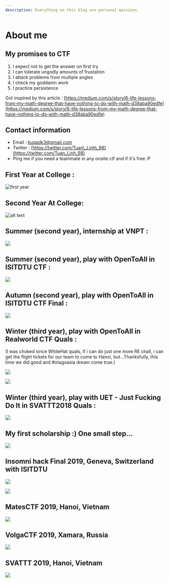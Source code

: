 ```yaml
---
description: Everything on this blog are personal opinions.
---
```


# About me

## My promises to CTF

1. I expect not to get the answer on first try
2. I can tolerate ungodly amounts of frustation
3. I attack problems from multiple angles
4. I check my goddamn work
5. I practice persistence

Got inspired by this article : [https://medium.com/s/story/6-life-lessons-from-my-math-degree-that-have-nothing-to-do-with-math-d38aba90edfe](https://medium.com/s/story/6-life-lessons-from-my-math-degree-that-have-nothing-to-do-with-math-d38aba90edfe)

## Contact information <a id="first-year-at-college-"></a>

* Email : kuqadk3@gmail.com
* Twitter : [https://twitter.com/Tuan\_Linh\_98](https://twitter.com/Tuan_Linh_98)
* Ping me if you need a teammate in any onsite ctf and if it's free :P

## First Year at College :  <a id="first-year-at-college-"></a>

![first year](https://raw.githubusercontent.com/kuqadk3/CTF-and-Learning/master/first_year.jpg)

## Second Year At College:  <a id="second-year-at-college"></a>

![alt text](https://raw.githubusercontent.com/kuqadk3/CTF-and-Learning/master/VNPT_Secathon_2018.jpg)

## Summer \(second year\), internship at VNPT :  <a id="summer-second-year-internship-at-vnpt-"></a>

![](https://raw.githubusercontent.com/kuqadk3/CTF-and-Learning/master/vnpt.jpg)

## Summer \(second year\), play with OpenToAll in ISITDTU CTF :  <a id="summer-second-year-play-with-opentoall-in-isitdtu-ctf-"></a>

![](https://raw.githubusercontent.com/kuqadk3/CTF-and-Learning/master/ISITDTU%20CTF/isitdtu.jpg)

## Autumn \(second year\), play with OpenToAll in ISITDTU CTF Final :  <a id="autumn-second-year-play-with-opentoall-in-isitdtu-ctf-final-"></a>

![](https://raw.githubusercontent.com/kuqadk3/CTF-and-Learning/master/41482271_553445888443961_4902107068418228224_n.jpg)

## Winter \(third year\), play with OpenToAll in Realworld CTF Quals :  <a id="winter-third-year-play-with-opentoall-in-realworld-ctf-quals-"></a>

\(I was choked since WhiteHat quals, if i can do just one more RE chall, i can get the flight tickets for our team to come to Hanoi, but…Thanksfully, this time we did good and \#otagoasia dream come true.\)

![](https://raw.githubusercontent.com/kuqadk3/CTF-and-Learning/master/ota_rw_final.jpg)

![](.gitbook/assets/image%20%2817%29.png)

## Winter \(third year\), play with UET - Just Fucking Do It in SVATTT2018 Quals :  <a id="winter-third-year-play-with-uet---just-fucking-do-it-in-svattt2018-quals-"></a>

![](https://raw.githubusercontent.com/kuqadk3/CTF-and-Learning/master/UET-SVATTT2018.jpg)

## My first scholarship :\) One small step…  <a id="my-first-scholarship--one-small-step"></a>

![](https://raw.githubusercontent.com/kuqadk3/CTF-and-Learning/master/cattt_scholarship.jpg)

##  Insomni hack Final 2019, Geneva, Switzerland with ISITDTU

![](.gitbook/assets/image%20%2894%29.png)

![](.gitbook/assets/image%20%2844%29.png)



## MatesCTF 2019, Hanoi, Vietnam

![](.gitbook/assets/image%20%28151%29.png)



## VolgaCTF 2019, Xamara, Russia

![](.gitbook/assets/image%20%2814%29.png)

## SVATTT 2019, Hanoi, Vietnam

![](.gitbook/assets/image%20%28143%29.png)

